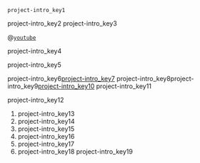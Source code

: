 ```ngMeta
project-intro_key1
```

project-intro_key2
project-intro_key3


@[`youtube`](https://www.`youtube`.com/watch?v=4xcdR0HT_zE)

project-intro_key4



project-intro_key5


project-intro_key6[project-intro_key7](https://imdb.com)
project-intro_key8project-intro_key9[project-intro_key10](https://www.imdb.com/india/top-rated-indian-movies?ref_=nv_mv_250_in)
project-intro_key11

project-intro_key12


1. project-intro_key13
2. project-intro_key14
3. project-intro_key15
4. project-intro_key16
5. project-intro_key17
6. project-intro_key18
project-intro_key19
